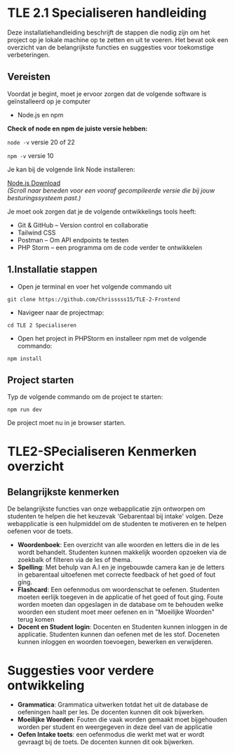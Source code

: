 # TLE 2.1 Specialiseren handleiding

Deze installatiehandleiding beschrijft de stappen die nodig zijn om het project op je lokale machine op te zetten en uit te voeren. Het bevat ook een overzicht van de belangrijkste functies en suggesties voor toekomstige verbeteringen.

## Vereisten
Voordat je begint, moet je ervoor zorgen dat de volgende software is geïnstalleerd op je computer
- Node.js en npm

**Check of node en npm de juiste versie hebben:**

```node -v``` versie 20 of 22

```npm -v``` versie 10

Je kan bij de volgende link Node installeren:

[Node.js Download](https://nodejs.org/en/download)  
*(Scroll naar beneden voor een vooraf gecompileerde versie die bij jouw besturingssysteem past.)*

Je moet ook zorgen dat je de volgende ontwikkelings tools heeft:
- Git & GitHub – Version control en  collaboratie
- Tailwind CSS
- Postman – Om API endpoints te testen
- PHP Storm – een programma om de code verder te ontwikkelen

## 1.Installatie stappen
- Open je terminal en voer het volgende commando uit

```
git clone https://github.com/Chrisssss15/TLE-2-Frontend
```

- Navigeer naar de projectmap:
```
cd TLE 2 Specialiseren
```

- Open het project in PHPStorm en installeer npm met de volgende commando:
```
npm install
```
## Project starten
Typ de volgende commando om de project te starten:
```
npm run dev
```

De project moet nu in je browser starten.


# TLE2-SPecialiseren Kenmerken overzicht
## Belangrijkste kenmerken
De belangrijkste functies van onze webapplicatie zijn ontworpen om studenten te helpen die het keuzevak 'Gebarentaal bij intake' volgen. Deze webapplicatie is een hulpmiddel om de studenten te motiveren en te helpen oefenen voor de toets.

- **Woordenboek**:
Een overzicht van alle woorden en letters die in de les wordt behandelt. Studenten kunnen makkelijk woorden opzoeken via de zoekbalk of filteren via de les of thema.
- **Spelling**:
Met behulp van A.I en je ingebouwde camera kan je de letters in gebarentaal uitoefenen met correcte feedback of het goed of fout ging.
- **Flashcard**:
Een oefenmodus om woordenschat te oefenen. Studenten moeten eerlijk toegeven in de applicatie of het goed of fout ging. Foute worden moeten dan opgeslagen in de database om te behouden welke woorden een student moet meer oefenen en in "Moeilijke Woorden" terug komen
- **Docent en Student login**:
Docenten en Studenten kunnen inloggen in de applicatie. Studenten kunnen dan oefenen met de les stof. Doceneten kunnen inloggen en woorden toevoegen, bewerken en verwijderen.

# Suggesties voor verdere ontwikkeling

- **Grammatica**:
Grammatica uitwerken totdat het uit de database de oefeningen haalt per les. De docenten kunnen dit ook bijwerken.
- **Moeilijke Woorden**:
Fouten die vaak worden gemaakt moet bijgehouden worden per student en weergegeven in deze deel van de applicatie
- **Oefen Intake toets**:
een oefenmodus die werkt met wat er wordt gevraagt bij de toets. De docenten kunnen dit ook bijwerken.

